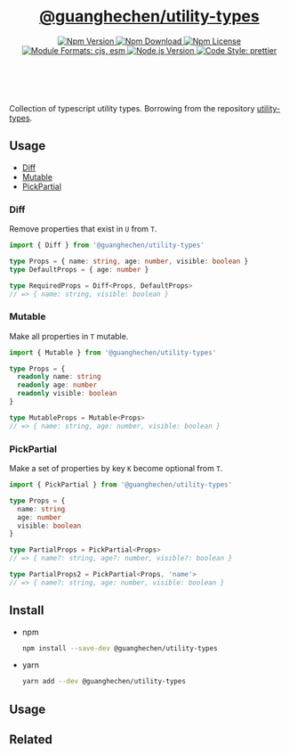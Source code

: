 <header>
  <h1 align="center">
    <a href="https://github.com/guanghechen/node-scaffolds/tree/@guanghechen/utility-types@5.0.7/packages/utility-types#readme">@guanghechen/utility-types</a>
  </h1>
  <div align="center">
    <a href="https://www.npmjs.com/package/@guanghechen/utility-types">
      <img
        alt="Npm Version"
        src="https://img.shields.io/npm/v/@guanghechen/utility-types.svg"
      />
    </a>
    <a href="https://www.npmjs.com/package/@guanghechen/utility-types">
      <img
        alt="Npm Download"
        src="https://img.shields.io/npm/dm/@guanghechen/utility-types.svg"
      />
    </a>
    <a href="https://www.npmjs.com/package/@guanghechen/utility-types">
      <img
        alt="Npm License"
        src="https://img.shields.io/npm/l/@guanghechen/utility-types.svg"
      />
    </a>
    <a href="#install">
      <img
        alt="Module Formats: cjs, esm"
        src="https://img.shields.io/badge/module_formats-cjs%2C%20esm-green.svg"
      />
    </a>
    <a href="https://github.com/nodejs/node">
      <img
        alt="Node.js Version"
        src="https://img.shields.io/node/v/@guanghechen/utility-types"
      />
    </a>
    <a href="https://github.com/prettier/prettier">
      <img
        alt="Code Style: prettier"
        src="https://img.shields.io/badge/code_style-prettier-ff69b4.svg?style=flat-square"
      />
    </a>
  </div>
</header>
<br/>


Collection of typescript utility types. Borrowing from the repository [utility-types](https://github.com/piotrwitek/utility-types).

## Usage

* [Diff](#Diff)
* [Mutable](#Mutable)
* [PickPartial](#PickPartial)


### Diff

Remove properties that exist in `U` from `T`.

```typescript
import { Diff } from '@guanghechen/utility-types'

type Props = { name: string, age: number, visible: boolean }
type DefaultProps = { age: number }

type RequiredProps = Diff<Props, DefaultProps>
// => { name: string, visible: boolean }
```

### Mutable

Make all properties in `T` mutable.

```typescript
import { Mutable } from '@guanghechen/utility-types'

type Props = {
  readonly name: string
  readonly age: number
  readonly visible: boolean
}

type MutableProps = Mutable<Props>
// => { name: string, age: number, visible: boolean }
```

### PickPartial

Make a set of properties by key `K` become optional from `T`.

```typescript
import { PickPartial } from '@guanghechen/utility-types'

type Props = {
  name: string
  age: number
  visible: boolean
}

type PartialProps = PickPartial<Props>
// => { name?: string, age?: number, visible?: boolean }

type PartialProps2 = PickPartial<Props, 'name'>
// => { name?: string, age: number, visible: boolean }
```

## Install

* npm

  ```bash
  npm install --save-dev @guanghechen/utility-types
  ```

* yarn

  ```bash
  yarn add --dev @guanghechen/utility-types
  ```

## Usage


## Related


[homepage]: https://github.com/guanghechen/node-scaffolds/tree/@guanghechen/utility-types@5.0.7/packages/utility-types#readme
